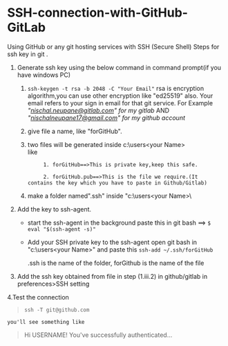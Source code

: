 # SSH-connection-with-GitHub-GitLab
Using GitHub or any git hosting services  with SSH (Secure Shell)
Steps for ssh key in git .

 1. Generate ssh key using the below command in command prompt(if you have windows PC)
	
	 1. `ssh-keygen -t rsa -b 2048 -C "Your Email"`
			rsa is encryption algorithm,you can use other encryption like "ed25519" also.
		Your email refers to your sign in email for that git service.
			For Example
				 *"nischal.neupane@gitlab.com" for my gitlab* AND
				*"nischalneupane17@gmail.com" for my github account*
	2. give file a name, like "forGitHub".
	3. two files will be generated inside c:\users\<your Name>\
				like 
				
				1. forGitHub==>This is private key,keep this safe.
			
				2. forGitHub.pub==>This is the file we require.(It contains the key which you have to paste in Github/Gitlab)

	4. make a folder named".ssh" inside "c:\users\<your Name>\

2. Add the key to ssh-agent.
	- start the ssh-agent in the background
		paste this in git bash ==>  `$ eval "$(ssh-agent -s)"`
	- Add your SSH private key to the ssh-agent
		open git bash in "c:\users\<your Name>\" and paste this
		`ssh-add ~/.ssh/forGitHub`
			
		.ssh is the name of the folder,
		forGithub is the name of the file

3. Add the ssh key obtained  from file in step (1.iii.2) in github/gitlab in preferences>SSH setting

4.Test the connection
	

> `ssh -T git@github.com`


	you'll see something like 

>Hi USERNAME! You've successfully authenticated...






